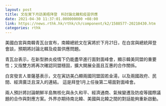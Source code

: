 ```yaml
---
layout: post
title: 文在寅下月訪美晤拜登　料討論北韓和疫苗供應
date: 2021-04-30 11:37:01.000000000 +08:00
link: https://news.rthk.hk/rthk/ch/component/k2/1588577-20210430.htm
categories: rthk
---
```


美國白宮與南韓青瓦台宣布，南韓總統文在寅將於下月21日，在白宮與總統拜登會談，預期將討論北韓及疫苗供應問題。

青瓦台表示，在新型肺炎疫情下仍能盡早進行面對面峰會，顯示韓美同盟的重要性；又指雙方將再次確認同盟穩固，擴大開展全面且互惠的合作關係。

白宮發言人普薩基表示，文在寅訪美凸顯兩國同盟固若金湯，以及兩國政府、民間、經濟廣泛且深入的連結。
這是拜登1月上任後第二場面對面峰會。

兩人預計將討論朝鮮半島無核化與永久和平、經濟通商、氣候變遷及防疫等國際議題的合作與對應方案。外界亦期待南北韓、美國與北韓之間的對話能夠重新啟動。

